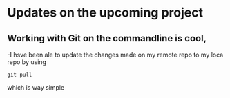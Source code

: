 # Updates on the upcoming project 
## Working with Git on the commandline is cool,
-I hsve been ale to update the changes made on my remote repo to my loca repo by using 
```
git pull
```
which is way simple
